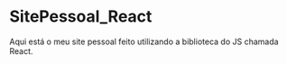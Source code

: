 # SitePessoal_React
Aqui está o meu site pessoal feito utilizando a biblioteca do JS chamada React.
